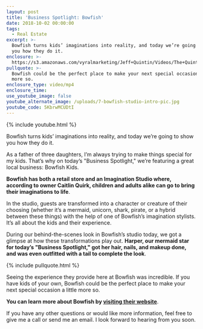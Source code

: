 ```yaml
---
layout: post
title: 'Business Spotlight: Bowfish'
date: 2018-10-02 00:00:00
tags:
  - Real Estate
excerpt: >-
  Bowfish turns kids’ imaginations into reality, and today we’re going to show
  you how they do it.
enclosure: >-
  https://s3.amazonaws.com/vyralmarketing/Jeff+Quintin/Videos/The+Quintin+Group+-+Business+Spotlight-+Bowfish.mp4
pullquote: >-
  Bowfish could be the perfect place to make your next special occasion a little
  more so.
enclosure_type: video/mp4
enclosure_time:
use_youtube_image: false
youtube_alternate_image: /uploads/7-bowfish-studio-intro-pic.jpg
youtube_code: 5KbrwMCUDtI
---
```


{% include youtube.html %}

Bowfish turns kids’ imaginations into reality, and today we’re going to show you how they do it.

As a father of three daughters, I’m always trying to make things special for my kids. That’s why on today’s "Business Spotlight," we’re featuring a great local business: Bowfish Kids.

**Bowfish has both a retail store and an Imagination Studio where, according to owner Caitlin Quirk, children and adults alike can go to bring their imaginations to life**.

In the studio, guests are transformed into a character or creature of their choosing (whether it’s a mermaid, unicorn, shark, pirate, or a hybrid between these things) with the help of one of Bowfish’s imagination stylists. It’s all about the kids and their experience.

During our behind-the-scenes look in Bowfish’s studio today, we got a glimpse at how these transformations play out. **Harper, our mermaid star for today’s "Business Spotlight," got her hair, nails, and makeup done, and was even outfitted with a tail to complete the look**.

{% include pullquote.html %}

Seeing the experience they provide here at Bowfish was incredible. If you have kids of your own, Bowfish could be the perfect place to make your next special occasion a little more so.

**You can learn more about Bowfish by [visiting their website](https://www.bowfishkids.com/)**.

If you have any other questions or would like more information, feel free to give me a call or send me an email. I look forward to hearing from you soon.
